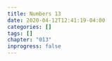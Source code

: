 ```yaml
---
title: Numbers 13
date: 2020-04-12T12:41:19-04:00
categories: []
tags: []
chapter: "013"
inprogress: false
---
```


